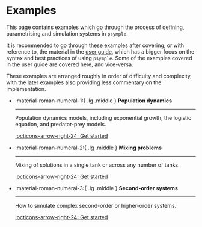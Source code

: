 # Examples

This page contains examples which go through the process of defining, parametrising and simulation systems in `psymple`. 

It is recommended to go through these examples after covering, or with reference to, the material in the [user guide](../components/functional_ported_objects.md), which has a bigger focus on the syntax and best practices of using `psymple`. Some of the examples covered in the user guide are covered here, and vice-versa. 

These examples are arranged roughly in order of difficulty and complexity, with the later examples also providing less commentary on the implementation.

<div class="grid cards" markdown>

-   :material-roman-numeral-1:{ .lg .middle } __Population dynamics__

    ---

    Population dynamics models, including exponential growth, the logistic equation, and predator-prey models.

    [:octicons-arrow-right-24: Get started](./population_dynamics/index.md)

-   :material-roman-numeral-2:{ .lg .middle } __Mixing problems__

    ---

    Mixing of solutions in a single tank or across any number of tanks.

    [:octicons-arrow-right-24: Get started](./mixing_problems/index.md)

-   :material-roman-numeral-3:{ .lg .middle } __Second-order systems__

    ---

    How to simulate complex second-order or higher-order systems.

    [:octicons-arrow-right-24: Get started](./second_order_odes/index.md)

</div>
